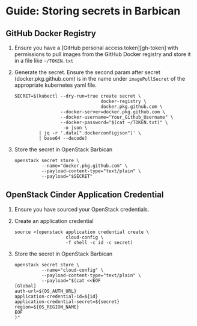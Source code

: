 # Guide: Storing secrets in Barbican

## GitHub Docker Registry

1. Ensure you have a [GitHub personal access token][gh-token] with permissions
   to pull images from the GitHub Docker registry and store it in a file like
   `~/TOKEN.txt`

2. Generate the secret. Ensure the second param after secret
   (docker.pkg.github.com) is in the name under `imagePullSecret` of the
   appropriate kubernetes yaml file.

       SECRET=$(kubectl --dry-run=true create secret \
                                       docker-registry \
                                       docker.pkg.github.com \
                        --docker-server=docker.pkg.github.com \
                        --docker-username="Your_Github_Username" \
                        --docker-password="$(cat ~/TOKEN.txt)" \
                         -o json \
                | jq -r '.data[".dockerconfigjson"]' \
                | base64 --decode)

3. Store the secret in OpenStack Barbican

       openstack secret store \
                 --name="docker.pkg.github.com" \
                 --payload-content-type="text/plain" \
                 --payload="$SECRET"

## OpenStack Cinder Application Credential

1. Ensure you have sourced your OpenStack credentials.

2. Create an application credential

       source <(openstack application credential create \
                          cloud-config \
                          -f shell -c id -c secret)

3. Store the secret in OpenStack Barbican

       openstack secret store \
                 --name="cloud-config" \
                 --payload-content-type="text/plain" \
                 --payload="$(cat <<EOF
       [Global]
       auth-url=${OS_AUTH_URL}
       application-credential-id=${id}
       application-credential-secret=${secret}
       region=${OS_REGION_NAME}
       EOF
       )"

